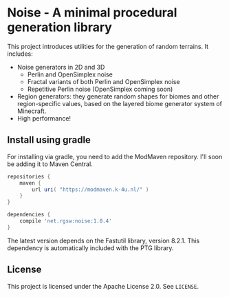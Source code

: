 # Noise - A minimal procedural generation library
This project introduces utilities for the generation of random terrains. It includes:
- Noise generators in 2D and 3D
  - Perlin and OpenSimplex noise
  - Fractal variants of both Perlin and OpenSimplex noise
  - Repetitive Perlin noise (OpenSimplex coming soon)
- Region generators: they generate random shapes for biomes and other region-specific values, based on the layered biome generator system of Minecraft.
- High performance!

## Install using gradle
For installing via gradle, you need to add the ModMaven repository. I'll soon be adding it to Maven Central.
```groovy
repositories {
    maven {
        url uri( "https://modmaven.k-4u.nl/" )
    }
}

dependencies {
    compile 'net.rgsw:noise:1.0.4'
}
```
The latest version depends on the Fastutil library, version 8.2.1. This dependency is automatically included with the PTG library.

## License
This project is licensed under the Apache License 2.0. See `LICENSE`.
